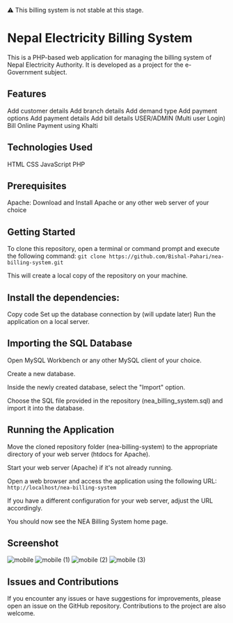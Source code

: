 
⚠️ This billing system  is not stable at this stage.


# Nepal Electricity Billing System
This is a PHP-based web application for managing the billing system of Nepal Electricity Authority. It is developed as a project for the e-Government subject.

## Features
Add customer details
Add branch details
Add demand type
Add payment options
Add payment details
Add bill details
USER/ADMIN (Multi user Login)
Bill Online Payment using Khalti 

## Technologies Used
HTML
CSS
JavaScript
PHP


## Prerequisites
Apache: Download and Install Apache or any other web server of your choice

## Getting Started
To clone this repository, open a terminal or command prompt and execute the following command:
```git clone https://github.com/Bishal-Pahari/nea-billing-system.git```

This will create a local copy of the repository on your machine.

## Install the dependencies:
Copy code
Set up the database connection by (will update later)
Run the application on a local server.

## Importing the SQL Database
Open MySQL Workbench or any other MySQL client of your choice.

Create a new database.

Inside the newly created database, select the "Import" option.

Choose the SQL file provided in the repository (nea_billing_system.sql) and import it into the database.

## Running the Application
Move the cloned repository folder (nea-billing-system) to the appropriate directory of your web server (htdocs for Apache).

Start your web server (Apache) if it's not already running.

Open a web browser and access the application using the following URL:
```http://localhost/nea-billing-system```

If you have a different configuration for your web server, adjust the URL accordingly.

You should now see the NEA Billing System home page.


## Screenshot
![mobile](https://github.com/Bishal-Pahari/NEA-billing-system/assets/61013432/258498ea-db1e-40fd-81f4-bf4e020ad389)
![mobile (1)](https://github.com/Bishal-Pahari/NEA-billing-system/assets/61013432/07060556-28d5-4f37-b517-5a46304f35b1)
![mobile (2)](https://github.com/Bishal-Pahari/NEA-billing-system/assets/61013432/416a80dc-06f6-4d43-85b3-bd865a0422e3)
![mobile (3)](https://github.com/Bishal-Pahari/NEA-billing-system/assets/61013432/d25523c9-639e-448b-9616-df835b979d57)




## Issues and Contributions
If you encounter any issues or have suggestions for improvements, please open an issue on the GitHub repository. Contributions to the project are also welcome.
